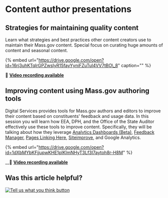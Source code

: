 # Content author presentations

## Strategies for maintaining quality content

Learn what strategies and best practices other content creators use to maintain their Mass.gov content. Special focus on curating huge amounts of content and seasonal content.

{% embed url="https://drive.google.com/open?id=16rj3uhKTqlrGPZwsIyR15fayYyniFZuTul4VV7tBO\_8" caption="" %}

 🎥 [**Video recording available**](video-recordings.md#strategies-for-maintaining-quality-content-video)

## Improving content using Mass.gov authoring tools

Digital Services provides tools for Mass.gov authors and editors to improve their content based on constituents' feedback and usage data. In this session you will learn how EEA, DPH, and the Office of the State Auditor effectively use these tools to improve content. Specifically, they will be talking about how they leverage [Analytics Dashboards \(Beta\)](../../tools-for-improving-your-content/analytics-dashboards-beta/), [Feedback Manager](../../tools-for-improving-your-content/feedback-manager.md), [Pages Linking Here](../../tools-for-improving-your-content/pages-linking-here.md), [Siteimprove](../../tools-for-improving-your-content/siteimprove/), and Google Analytics. 

{% embed url="https://drive.google.com/open?id=1dXbMYbKFjjupwKHE1pIKlmNHyT3Lf3I7aytoh8r-H8M" %}

\_\_🎥 [**Video recording available**](video-recordings.md#improving-content-using-mass-gov-authoring-tools-video)

## Was this article helpful?

[![Tell us what you think button](https://blobscdn.gitbook.com/v0/b/gitbook-28427.appspot.com/o/assets%2F-LJ04qJGAHkvdE13BfdG%2F-LSz77NBAwnSNpMPT3df%2F-LSz7xSmyKXltd4avaCt%2FKB%20survey%20button%20POC%202.png?alt=media&token=8d071cab-8b95-48a3-a332-13e3fc8d9f96)](https://massgov.formstack.com/forms/mass_gov_knowledge_base_feedback?article=content-author-presentations)

